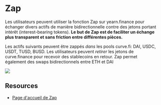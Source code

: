 # Zap

Les utilisateurs peuvent utiliser la fonction Zap sur yearn.finance pour échanger divers actifs de manière bidirectionnelle contre des jetons portant intérêt \(interest-bearing tokens\). **Le but de Zap est de faciliter un échange plus transparent et sans friction entre différentes pièces.**

Les actifs suivants peuvent être zappés _dans_ les pools curve.fi: DAI, USDC, USDT, TUSD, BUSD. Les utilisateurs peuvent _retirer_ les jetons de curve.finance pour recevoir des stablecoins en retour. Zap permet également des swaps bidirectionnels entre ETH et DAI



![](https://i.imgur.com/LtJvsvA.png)

## Resources

* [Page d'accueil de Zap](https://yearn.finance/zap)


